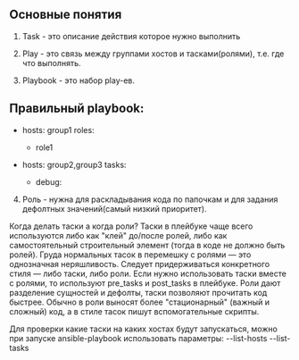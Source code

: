 ## Основные понятия

1) Task - это описание действия которое нужно выполнить

2) Play - это связь между группами хостов и тасками(ролями), т.е. где что выполнять.

3) Playbook - это набор play-ев.

Правильный playbook:
---
- hosts: group1
  roles:
    - role1

- hosts: group2,group3
  tasks:
    - debug:

4) Роль - нужна для раскладывания кода по папочкам и для задания дефолтных значений(самый низкий приоритет). 

Когда делать таски а когда роли? Таски в плейбуке чаще всего используются либо как "клей" до/после ролей, 
либо как самостоятельный строительный элемент (тогда в коде не должно быть ролей). 
Груда нормальных тасок в перемешку с ролями — это однозначная неряшливость. 
Следует придерживаться конкретного стиля — либо таски, либо роли. Если нужно использовать таски вместе с ролями, то используют pre_tasks и post_tasks в плейбуке.
Роли дают разделение сущностей и дефолты, таски позволяют прочитать код быстрее. 
Обычно в роли выносят более "стационарный" (важный и сложный) код, а в стиле тасок пишут вспомогательные скрипты.  

Для проверки какие таски на каких хостах будут запускаться, можно при запуске ansible-playbook использовать параметры:
--list-hosts
--list-tasks
